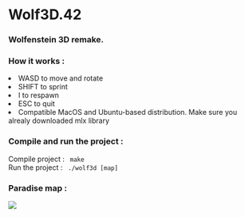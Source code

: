 # Wolf3D.42
<h3> Wolfenstein 3D remake. </h3>

<h3> How it works : </h3>
<li> WASD to move and rotate </li>
<li> SHIFT to sprint </li>
<li> I to respawn </li>
<li> ESC to quit </li>
<li> Compatible MacOS and Ubuntu-based distribution. Make sure you alrealy downloaded mlx library </li>

<h3> Compile and run the project : </h3>
Compile project : <code> make </code><br/>
Run the project : <code> ./wolf3d [map]</code>

<h3> Paradise map :</h3>
<img src="https://image.noelshack.com/fichiers/2018/05/7/1517756908-screen.png" style="max-width=50%"/>
